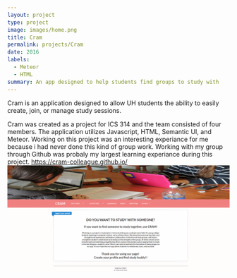 ```yaml
---
layout: project
type: project
image: images/home.png
title: Cram
permalink: projects/Cram
date: 2016
labels:
  - Meteor
  - HTML
summary: An app designed to help students find groups to study with
---
```


Cram is an application designed to allow UH students the ability to easily create, join, or manage study sessions.

Cram was created as a project for ICS 314 and the team consisted of four members. The application utilizes Javascript,
HTML, Semantic UI, and Meteor. Working on this project was an interesting experiance for me because i had never done
this kind of group work. Working with my group through Github was probaly my largest learning experiance during
this project.
https://cram-colleague.github.io/
<img class="ui floated rounded image" style="margin-bottom: 20px" src="../images/home.png">